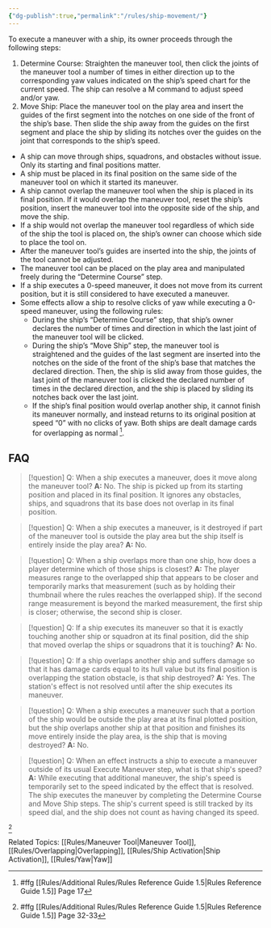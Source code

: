 ```yaml
---
{"dg-publish":true,"permalink":"/rules/ship-movement/"}
---
```


To execute a maneuver with a ship, its owner proceeds through the following steps:
1. Determine Course: Straighten the maneuver tool, then click the joints of the maneuver tool a number of times in either direction up to the corresponding yaw values indicated on the ship’s speed chart for the current speed. The ship can resolve a M command to adjust speed and/or yaw.
2. Move Ship: Place the maneuver tool on the play area and insert the guides of the first segment into the notches on one side of the front of the ship’s base. Then slide the ship away from the guides on the first segment and place the ship by sliding its notches over the guides on the joint that corresponds to the ship’s speed.
- A ship can move through ships, squadrons, and obstacles without issue. Only its starting and final positions matter.
- A ship must be placed in its final position on the same side of the maneuver tool on which it started its maneuver.
- A ship cannot overlap the maneuver tool when the ship is placed in its final position. If it would overlap the maneuver tool, reset the ship’s position, insert the maneuver tool into the opposite side of the ship, and move the ship. 
- If a ship would not overlap the maneuver tool regardless of which side of the ship the tool is placed on, the ship’s owner can choose which side to place the tool on.
- After the maneuver tool’s guides are inserted into the ship, the joints of the tool cannot be adjusted.
- The maneuver tool can be placed on the play area and manipulated freely during the “Determine Course” step. 
- If a ship executes a 0-speed maneuver, it does not move from its current position, but it is still considered to have executed a maneuver.
- Some effects allow a ship to resolve clicks of yaw while executing a 0-speed maneuver, using the following rules:
	- During the ship’s “Determine Course” step, that ship’s owner declares the number of times and direction in which the last joint of the maneuver tool will be clicked. 
	- During the ship’s “Move Ship” step, the maneuver tool is straightened and the guides of the last segment are inserted into the notches on the side of the front of the ship’s base that matches the declared direction. Then, the ship is slid away from those guides, the last joint of the maneuver tool is clicked the declared number of times in the declared direction, and the ship is placed by sliding its notches back over the last joint.
	- If the ship’s final position would overlap another ship, it cannot finish its maneuver normally, and instead returns to its original position at speed “0” with no clicks of yaw. Both ships are dealt damage cards for overlapping as normal [^1].

## FAQ

> [!question] Q: When a ship executes a maneuver, does it move along the maneuver tool?
> **A:** No. The ship is picked up from its starting position and placed in its final position. It ignores any obstacles, ships, and squadrons that its base does not overlap in its final position.

> [!question] Q: When a ship executes a maneuver, is it destroyed if part of the maneuver tool is outside the play area but the ship itself is entirely inside the play area?
> **A:** No.

> [!question] Q: When a ship overlaps more than one ship, how does a player determine which of those ships is closest?
> **A:** The player measures range to the overlapped ship that appears to be closer and temporarily marks that measurement (such as by holding their thumbnail where the rules reaches the overlapped ship). If the second range measurement is beyond the marked measurement, the first ship is closer; otherwise, the second ship is closer.

> [!question] Q: If a ship executes its maneuver so that it is exactly touching another ship or squadron at its final position, did the ship that moved overlap the ships or squadrons that it is touching?
> **A:** No.

> [!question] Q: If a ship overlaps another ship and suffers damage so that it has damage cards equal to its hull value but its final position is overlapping the station obstacle, is that ship destroyed?
> **A:** Yes. The station's effect is not resolved until after the ship executes its maneuver.

> [!question] Q: When a ship executes a maneuver such that a portion of the ship would be outside the play area at its final plotted position, but the ship overlaps another ship at that position and finishes its move entirely inside the play area, is the ship that is moving destroyed?
> **A:** No.

> [!question] Q: When an effect instructs a ship to execute a maneuver outside of its usual Execute Maneuver step, what is that ship's speed?
> **A:** While executing that additional maneuver, the ship's speed is temporarily set to the speed indicated by the effect that is resolved. The ship executes the maneuver by completing the Determine Course and Move Ship steps. The ship's current speed is still tracked by its speed dial, and the ship does not count as having changed its speed.

[^2]

Related Topics: [[Rules/Maneuver Tool\|Maneuver Tool]], [[Rules/Overlapping\|Overlapping]], [[Rules/Ship Activation\|Ship Activation]], [[Rules/Yaw\|Yaw]]

[^1]: #ffg [[Rules/Additional Rules/Rules Reference Guide 1.5\|Rules Reference Guide 1.5]] Page 17
[^2]: #ffg [[Rules/Additional Rules/Rules Reference Guide 1.5\|Rules Reference Guide 1.5]] Page 32-33

